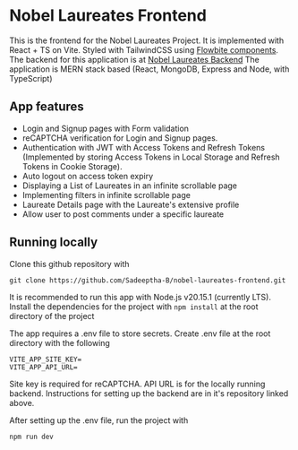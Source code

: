 # Nobel Laureates Frontend

This is the frontend for the Nobel Laureates Project. It is implemented with React + TS on Vite. Styled with TailwindCSS using [Flowbite components](https://flowbite.com).
The backend for this application is at [Nobel Laureates Backend](https://github.com/Sadeeptha-B/nobel-laureates-backend)
The application is MERN stack based (React, MongoDB, Express and Node, with TypeScript)

## App features

- Login and Signup pages with Form validation
- reCAPTCHA verification for Login and Signup pages.
- Authentication with JWT with Access Tokens and Refresh Tokens (Implemented by storing Access Tokens in Local Storage and Refresh Tokens in Cookie Storage).
- Auto logout on access token expiry
- Displaying a List of Laureates in an infinite scrollable page
- Implementing filters in infinite scrollable page
- Laureate Details page with the Laureate's extensive profile
- Allow user to post comments under a specific laureate

## Running locally

Clone this github repository with

```
git clone https://github.com/Sadeeptha-B/nobel-laureates-frontend.git
```

It is recommended to run this app with Node.js v20.15.1 (currently LTS). Install the dependencies for the project with `npm install` at the root directory of the project

The app requires a .env file to store secrets. Create .env file at the root directory with the following

```
VITE_APP_SITE_KEY=
VITE_APP_API_URL=
```

Site key is required for reCAPTCHA. API URL is for the locally running backend. Instructions for setting up the backend are in it's repository linked above.

After setting up the .env file, run the project with

```
npm run dev
```
